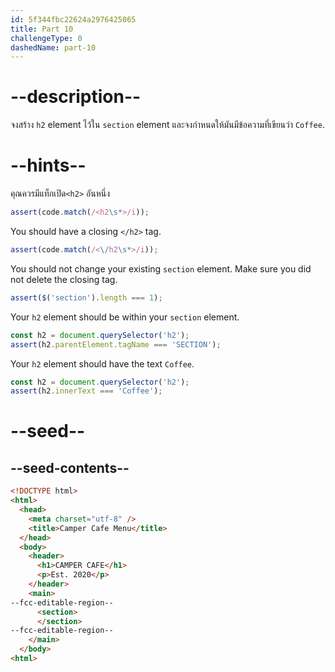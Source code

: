 ```yaml
---
id: 5f344fbc22624a2976425065
title: Part 10
challengeType: 0
dashedName: part-10
---
```


# --description--

จงสร้าง `h2` element ไว้ใน `section` element และจงกำหนดให้มันมีข้อความที่เขียนว่า `Coffee`.

# --hints--

คุณควรมีแท็กเปิด`<h2>` อันหนึ่ง

```js
assert(code.match(/<h2\s*>/i));
```

You should have a closing `</h2>` tag.

```js
assert(code.match(/<\/h2\s*>/i));
```

You should not change your existing `section` element. Make sure you did not delete the closing tag.

```js
assert($('section').length === 1);
```

Your `h2` element should be within your `section` element.

```js
const h2 = document.querySelector('h2');
assert(h2.parentElement.tagName === 'SECTION');
```

Your `h2` element should have the text `Coffee`.

```js
const h2 = document.querySelector('h2');
assert(h2.innerText === 'Coffee');
```

# --seed--

## --seed-contents--

```html
<!DOCTYPE html>
<html>
  <head>
    <meta charset="utf-8" />
    <title>Camper Cafe Menu</title>
  </head>
  <body>
    <header>
      <h1>CAMPER CAFE</h1>
      <p>Est. 2020</p>
    </header>
    <main>
--fcc-editable-region--
      <section>
      </section>
--fcc-editable-region--
    </main>
  </body>
<html>
```
